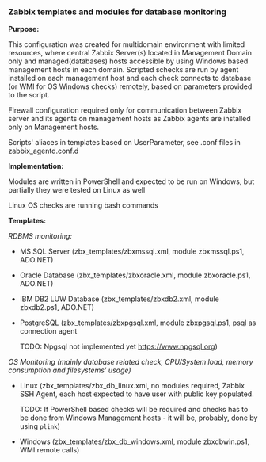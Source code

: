### Zabbix templates and modules for database monitoring 

**Purpose:**

This configuration was created for multidomain environment with limited resources, where central Zabbix Server(s) located in Management Domain only and managed(databases) hosts accessible by using Windows based management hosts in each domain. Scripted schecks are run by agent installed on each management host and each check connects to database (or WMI for OS Windows checks) remotely, based on parameters provided to the script. 

Firewall configuration required only for communication between Zabbix server and its agents on management hosts as Zabbix agents are installed only on Management hosts.

Scripts' aliaces in templates based on UserParameter, see .conf files in zabbix_agentd.conf.d

**Implementation:**

Modules are written in PowerShell and expected to be run on Windows, but partially they were tested on Linux as well

Linux OS checks are running bash commands

**Templates:**

*RDBMS monitoring:*

- MS SQL Server (zbx_templates/zbxmssql.xml, module zbxmssql.ps1, ADO.NET)
- Oracle Database (zbx_templates/zbxoracle.xml, module zbxoracle.ps1, ADO.NET)
- IBM DB2 LUW Database (zbx_templates/zbxdb2.xml, module zbxdb2.ps1, ADO.NET)
- PostgreSQL (zbx_templates/zbxpgsql.xml, module zbxpgsql.ps1, psql as connection agent
  
  TODO: Npgsql not implemented yet https://www.npgsql.org)

*OS Monitoring (mainly database related check, CPU/System load, memory consumption and filesystems' usage)*
- Linux (zbx_templates/zbx_db_linux.xml, no modules required, Zabbix SSH Agent, each host expected to have user with public key populated.
  
  TODO: If PowerShell based checks will be required and checks has to be done from Windows Management hosts - it will be, probably, done by using ```plink```)
- Windows (zbx_templates/zbx_db_windows.xml, module zbxdbwin.ps1, WMI remote calls)
